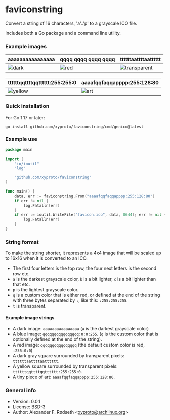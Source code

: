 # faviconstring

Convert a string of 16 characters, 'a'..'p'  to a grayscale ICO file.

Includes both a Go package and a command line utility.

### Example images

| aaaaaaaaaaaaaaaa                  | qqqq qqqq qqqq qqqq               | ttttttaattttaatttttt                         |
| --------------------------------- | --------------------------------- | -------------------------------------------- |
| ![dark](img/aaaaaaaaaaaaaaaa.ico) | ![red](img/qqqqqqqqqqqqqqqq.ico)  | ![transparent](img/ttttttaattttaatttttt.ico) |

| ttttttqqttttqqtttttt:255:255:0                    | aaaafqqfaqqapppp:255:128:80                 |
| ------------------------------------------------- | ------------------------------------------- |
| ![yellow](img/ttttttqqttttqqtttttt:255:255:0.ico) | ![art](img/aaaafqqfaqqapppp:255:128:80.ico) |

### Quick installation

For Go 1.17 or later:

    go install github.com/xyproto/faviconstring/cmd/genico@latest

### Example use

```go
package main

import (
    "io/ioutil"
    "log"

    "github.com/xyproto/faviconstring"
)

func main() {
    data, err := faviconstring.From("aaaafqqfaqqapppp:255:128:80")
    if err != nil {
        log.Fatalln(err)
    }
    if err := ioutil.WriteFile("favicon.ico", data, 0644); err != nil {
        log.Fatalln(err)
    }
}
```

### String format

To make the string shorter, it represents a 4x4 image that will be scaled up to 16x16 when it is converted to an ICO.

* The first four letters is the top row, the four next letters is the second row etc.
* `a` is the darkest grayscale color, `b` is a bit lighter, `c` is a bit lighter than that etc.
* `p` is the lightest grayscale color.
* `q` is a custom color that is either red, or defined at the end of the string with three bytes separated by `:`, like this: `:255:255:255`.
* `t` is transparent.

#### Example image strings

* A dark image: `aaaaaaaaaaaaaaaa` (`a` is the darkest grayscale color)
* A blue image: `qqqqqqqqqqqqqqqq:0:0:255`. (`q` is the custom color that is optionally defined at the end of the string).
* A red image: `qqqqqqqqqqqqqqqq` (the default custom color is red, `:255:0:0`)
* A dark gray square surrounded by transparent pixels: `ttttttaattttaatttttt`.
* A yellow square surrounded by transparent pixels: `ttttttqqttttqqtttttt:255:255:0`.
* A tiny piece of art: `aaaafqqfaqqapppp:255:128:80`.

### General info

* Version: 0.0.1
* License: BSD-3
* Author: Alexander F. Rødseth &lt;xyproto@archlinux.org&gt;

